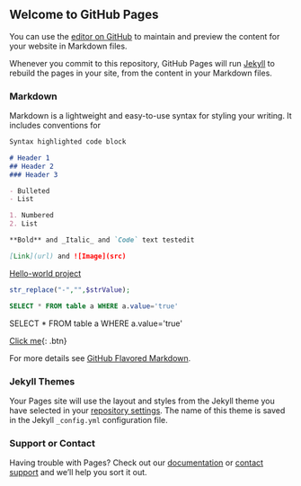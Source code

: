 ## Welcome to GitHub Pages

You can use the [editor on GitHub](https://github.com/GebarDev/gebardev.github.io/edit/master/index.md) to maintain and preview the content for your website in Markdown files.

Whenever you commit to this repository, GitHub Pages will run [Jekyll](https://jekyllrb.com/) to rebuild the pages in your site, from the content in your Markdown files.

### Markdown

Markdown is a lightweight and easy-to-use syntax for styling your writing. It includes conventions for

```markdown
Syntax highlighted code block

# Header 1
## Header 2
### Header 3

- Bulleted
- List

1. Numbered
2. List

**Bold** and _Italic_ and `Code` text testedit

[Link](url) and ![Image](src)
```
[Hello-world project](https://gebardev.github.io/hello-world/)

```php
str_replace("-","",$strValue);
```
```sql
SELECT * FROM table a WHERE a.value='true'
```

SELECT * FROM table a WHERE a.value='true'

[Click me](http://www.google.com){: .btn}


For more details see [GitHub Flavored Markdown](https://guides.github.com/features/mastering-markdown/).

### Jekyll Themes

Your Pages site will use the layout and styles from the Jekyll theme you have selected in your [repository settings](https://github.com/GebarDev/gebardev.github.io/settings). The name of this theme is saved in the Jekyll `_config.yml` configuration file.

### Support or Contact

Having trouble with Pages? Check out our [documentation](https://help.github.com/categories/github-pages-basics/) or [contact support](https://github.com/contact) and we’ll help you sort it out.
